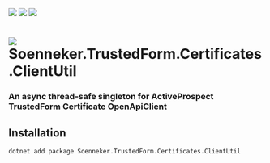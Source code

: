 ﻿[![](https://img.shields.io/nuget/v/soenneker.trustedform.certificates.clientutil.svg?style=for-the-badge)](https://www.nuget.org/packages/soenneker.trustedform.certificates.clientutil/)
[![](https://img.shields.io/github/actions/workflow/status/soenneker/soenneker.trustedform.certificates.clientutil/publish-package.yml?style=for-the-badge)](https://github.com/soenneker/soenneker.trustedform.certificates.clientutil/actions/workflows/publish-package.yml)
[![](https://img.shields.io/nuget/dt/soenneker.trustedform.certificates.clientutil.svg?style=for-the-badge)](https://www.nuget.org/packages/soenneker.trustedform.certificates.clientutil/)

# ![](https://user-images.githubusercontent.com/4441470/224455560-91ed3ee7-f510-4041-a8d2-3fc093025112.png) Soenneker.TrustedForm.Certificates.ClientUtil
### An async thread-safe singleton for ActiveProspect TrustedForm Certificate OpenApiClient

## Installation

```
dotnet add package Soenneker.TrustedForm.Certificates.ClientUtil
```
